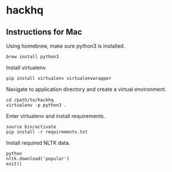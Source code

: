 # hackhq

## Instructions for Mac
Using homebrew, make sure python3 is installed.
```
brew install python3
```

Install virtualenv.
```
pip install virtualenv virtualenvwrapper
```

Navigate to application directory and create a virtual environment.
```
cd /path/to/hackhq
virtualenv -p python3 .
```

Enter virtualenv and install requirements.
```
source bin/activate
pip install -r requirements.txt
```

Install required NLTK data.
```
python
nltk.download('popular')
exit()
```
